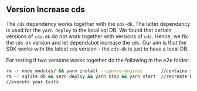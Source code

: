 ## Version Increase cds

The `cds` dependency works together with the `cds-dk`.
The latter dependency is used for the `yarn deploy` to the local sql DB.
We found that certain versions of `cds-dk` do not work together with versions of `cds`.
Hence, we fix the `cds-dk` version and let dependabot increase the `cds`. 
Our aim is that the SDK works with the latest `cds` version - the `cds-dk` is just to have a local DB.

For testing if two versions works together do the following in the e2e folder:

```bash
rm -r node_modules/ && yarn install --ignore-engines       //contains state of pm2
rm -r sqlite.db && yarn deploy && yarn stop && yarn start  //recreate DB
//execute your tests
```
